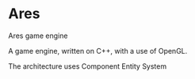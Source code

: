 # Ares
Ares game engine

A game engine, written on C++, with a use of OpenGL.

The architecture uses Component Entity System
